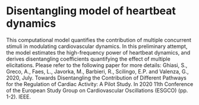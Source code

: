 # Disentangling model of heartbeat dynamics

This computational model quantifies the contribution of multiple concurrent stimuli in modulating cardiovascular
dynamics. In this preliminary attempt, the model
estimates the high-frequency power of heartbeat dynamics,
and derives disentangling coefficients quantifying the effect of
multiple elicitations. Please refer to the following paper for more details:
Ghiasi, S., Greco, A., Faes, L., Javorka, M., Barbieri, R., Scilingo, E.P. and Valenza, G., 2020, July. Towards Disentangling the Contribution of Different Pathways for the Regulation of Cardiac Activity: A Pilot Study. In 2020 11th Conference of the European Study Group on Cardiovascular Oscillations (ESGCO) (pp. 1-2). IEEE.
